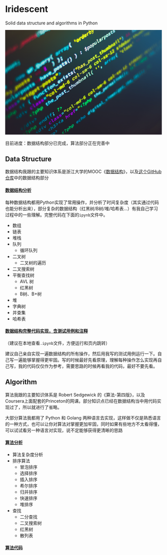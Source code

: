 # Iridescent
Solid data structure and algorithms in Python

<div align="center">
<img src="_v_images/20200102113345622_12587.jpg" width="640px">
</div>

目前进度：数据结构部分已完成，算法部分正在完善中

## Data Structure
数据结构我跟的主要知识体系是浙江大学的MOOC《[数据结构](https://www.icourse163.org/course/ZJU-93001)》，以及[这个GitHub仓库](https://github.com/jwasham/coding-interview-university/blob/master/translations/README-cn.md)中的数据结构部分

#### [数据结构分析](Data%20Structure.md)
每种数据结构都用Python实现了常用操作，并分析了时间复杂度（其实通过代码也能分析出来），部分复杂的数据结构（红黑树/B树/堆/哈希表...）有我自己学习过程中的一些理解。完整代码在下面的```ipynb```文件中。

- 数组
- 链表
- 堆栈
- 队列
    - 循环队列
- 二叉树
    - 二叉树的遍历
- 二叉搜索树
- 平衡查找树
    - AVL 树
    - 红黑树
    - B树、B+树
- 堆
- 字典树
- 并查集
- 哈希表

#### [数据结构完整代码实现，含测试用例和注释](Data%20Structure%20code%20complete.ipynb)
（建议在本地查看```.ipynb```文件，方便运行和页内跳转）

建议自己亲自实现一遍数据结构的所有操作，然后用我写的测试用例运行一下。自己写一遍能够掌握得更牢固。写的时候最好先看原理，理解每种操作怎么实现再自己写，我的代码仅仅作为参考，需要思路的时候再看我的代码，最好不要先看。

## Algorithm
算法我跟的主要知识体系是 Robert Sedgewick 的《算法-第四版》，以及Coursera上面配套的Princeton的网课。部分知识点已经在数据结构当中用代码实现过了，所以就进行了省略。

大部分算法我都用了 Python 和 Golang 两种语言去实现，这样做不仅是熟悉语言的一种方式，也可以让你对算法对掌握更加牢固，同时如果有些地方不太看得懂，可以试试看另一种语言对实现，说不定能够获得更清晰的思路

#### [算法分析](Algorithms.md)
* 算法复杂度分析
* 排序算法
  * 冒泡排序
  * 选择排序
  * 插入排序
  * 希尔排序
  * 归并排序
  * 快速排序
  * 堆排序
* 查找
  * 二分查找
  * 二叉搜索树
  * 红黑树
  * 散列表

#### [算法代码](Algorithm%20practice.ipynb)
